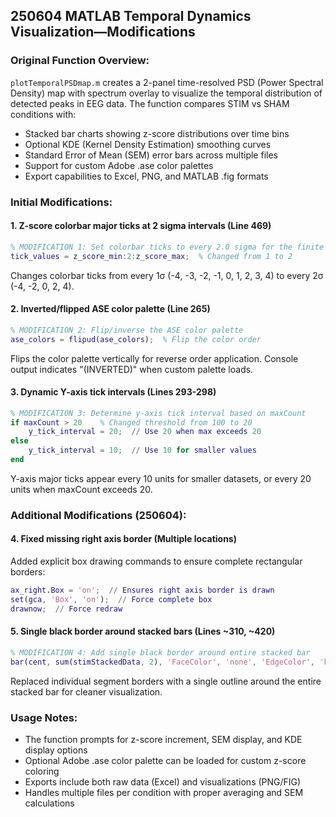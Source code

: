 ## 250604 MATLAB Temporal Dynamics Visualization—Modifications

### Original Function Overview:
`plotTemporalPSDmap.m` creates a 2-panel time-resolved PSD (Power Spectral Density) map with spectrum overlay to visualize the temporal distribution of detected peaks in EEG data. The function compares STIM vs SHAM conditions with:
- Stacked bar charts showing z-score distributions over time bins
- Optional KDE (Kernel Density Estimation) smoothing curves
- Standard Error of Mean (SEM) error bars across multiple files
- Support for custom Adobe .ase color palettes
- Export capabilities to Excel, PNG, and MATLAB .fig formats

### Initial Modifications:

#### 1. **Z-score colorbar major ticks at 2 sigma intervals** (Line 469)
```matlab
% MODIFICATION 1: Set colorbar ticks to every 2.0 sigma for the finite range
tick_values = z_score_min:2:z_score_max;  % Changed from 1 to 2
```
Changes colorbar ticks from every 1σ (-4, -3, -2, -1, 0, 1, 2, 3, 4) to every 2σ (-4, -2, 0, 2, 4).

#### 2. **Inverted/flipped ASE color palette** (Line 265)
```matlab
% MODIFICATION 2: Flip/inverse the ASE color palette
ase_colors = flipud(ase_colors);  % Flip the color order
```
Flips the color palette vertically for reverse order application. Console output indicates "(INVERTED)" when custom palette loads.

#### 3. **Dynamic Y-axis tick intervals** (Lines 293-298)
```matlab
% MODIFICATION 3: Determine y-axis tick interval based on maxCount
if maxCount > 20    % Changed threshold from 100 to 20
    y_tick_interval = 20;  // Use 20 when max exceeds 20
else
    y_tick_interval = 10;  // Use 10 for smaller values
end
```
Y-axis major ticks appear every 10 units for smaller datasets, or every 20 units when maxCount exceeds 20.

### Additional Modifications (250604):

#### 4. **Fixed missing right axis border** (Multiple locations)
Added explicit box drawing commands to ensure complete rectangular borders:
```matlab
ax_right.Box = 'on';  // Ensures right axis border is drawn
set(gca, 'Box', 'on');  // Force complete box
drawnow;  // Force redraw
```

#### 5. **Single black border around stacked bars** (Lines ~310, ~420)
```matlab
% MODIFICATION 4: Add single black border around entire stacked bar
bar(cent, sum(stimStackedData, 2), 'FaceColor', 'none', 'EdgeColor', 'k', 'LineWidth', 0.5);
```
Replaced individual segment borders with a single outline around the entire stacked bar for cleaner visualization.

### Usage Notes:
- The function prompts for z-score increment, SEM display, and KDE display options
- Optional Adobe .ase color palette can be loaded for custom z-score coloring
- Exports include both raw data (Excel) and visualizations (PNG/FIG)
- Handles multiple files per condition with proper averaging and SEM calculations
